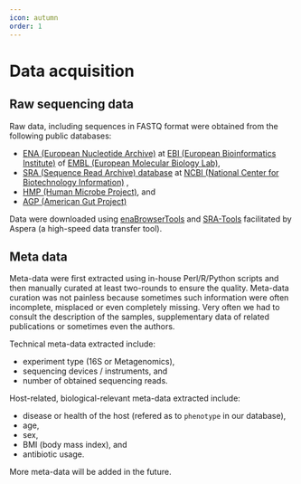 ```yaml
---
icon: autumn
order: 1
---
```

# Data acquisition

## Raw sequencing data

Raw data, including sequences in FASTQ format were obtained from the following public databases:

* [ENA (European Nucleotide Archive)](https://www.ebi.ac.uk/ena/browse) at [EBI (European Bioinformatics Institute)](https://www.ebi.ac.uk/) of [EMBL (European Molecular Biology Lab)](https://www.embl.de/),
* [SRA (Sequence Read Archive) database](https://www.ncbi.nlm.nih.gov/sra) at [NCBI (National Center for Biotechnology Information)](https://www.ncbi.nlm.nih.gov/) ,
* [HMP (Human Microbe Project)](https://www.hmpdacc.org/), and
* [AGP (American Gut Project) ](http://americangut.org/)


Data were downloaded using [enaBrowserTools](https://github.com/enasequence/enaBrowserTools) and [SRA-Tools](https://github.com/ncbi/sra-tools) facilitated by Aspera (a high-speed data transfer tool).

## Meta data

Meta-data were first extracted using in-house Perl/R/Python scripts and then manually curated at least two-rounds to ensure the quality. Meta-data curation was not painless because sometimes such information were often incomplete, misplaced or even completely missing. Very often we had to consult the description of the samples, supplementary data of related publications or sometimes even the authors.

Technical meta-data extracted include:

* experiment type (16S or Metagenomics),
* sequencing devices / instruments, and
* number of obtained sequencing reads.

Host-related, biological-relevant meta-data extracted include:

* disease or health of the host (refered as to <code>phenotype</code> in our database),
* age,
* sex,
* BMI (body mass index), and
* antibiotic usage.

More meta-data will be added in the future.
